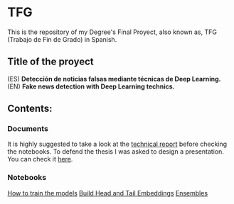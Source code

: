 # TFG
This is the repository of my Degree's Final Proyect, also known as, TFG (Trabajo de Fin de Grado) in Spanish.

## Title of the proyect
(ES) **Detección de noticias falsas mediante técnicas de Deep Learning.**  
(EN) **Fake news detection with Deep Learning technics.**

## Contents:
### Documents
It is highly suggested to take a look at the [technical report](https://github.com/AlvielD/TFG/blob/main/documents/TechnicalReport.pdf) before checking the notebooks.
To defend the thesis I was asked to design a presentation. You can check it [here](https://github.com/AlvielD/TFG/blob/main/documents/DefencePresentation.pdf).

### Notebooks
[How to train the models](https://github.com/AlvielD/TFG/blob/main/notebooks/train_model.ipynb)
[Build Head and Tail Embeddings](https://github.com/AlvielD/TFG/blob/main/notebooks/trunc_head%26tail.ipynb)
[Ensembles](https://github.com/AlvielD/TFG/blob/main/notebooks/Ensembles.ipynb)

